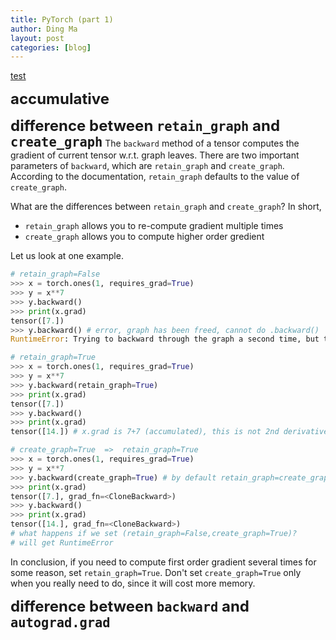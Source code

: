 ```yaml
---
title: PyTorch (part 1)
author: Ding Ma
layout: post
categories: [blog]
---
```

[test](#1)

<span style="font-weight:bold;font-size:24px">accumulative</span>



<a name="1"></a><span style="font-weight:bold;font-size:24px">difference between `retain_graph` and `create_graph`</span>
The `backward` method of a tensor computes the gradient of current tensor w.r.t. graph leaves. There are two important parameters of `backward`, which are `retain_graph` and `create_graph`. According to the documentation, `retain_graph` defaults to the value of `create_graph`.

What are the differences between `retain_graph` and `create_graph`? In short,
* `retain_graph` allows you to re-compute gradient multiple times
* `create_graph` allows you to compute higher order gredient

Let us look at one example.

```python
# retain_graph=False
>>> x = torch.ones(1, requires_grad=True)
>>> y = x**7
>>> y.backward()
>>> print(x.grad)
tensor([7.])
>>> y.backward() # error, graph has been freed, cannot do .backward()
RuntimeError: Trying to backward through the graph a second time, but the buffers have already been freed. Specify retain_graph=True when calling backward the first time.

# retain_graph=True
>>> x = torch.ones(1, requires_grad=True)
>>> y = x**7
>>> y.backward(retain_graph=True)
>>> print(x.grad)
tensor([7.])
>>> y.backward()
>>> print(x.grad)
tensor([14.]) # x.grad is 7+7 (accumulated), this is not 2nd derivative

# create_graph=True  =>  retain_graph=True
>>> x = torch.ones(1, requires_grad=True)
>>> y = x**7
>>> y.backward(create_graph=True) # by default retain_graph=create_graph
>>> print(x.grad)
tensor([7.], grad_fn=<CloneBackward>)
>>> y.backward()
>>> print(x.grad)
tensor([14.], grad_fn=<CloneBackward>)
# what happens if we set (retain_graph=False,create_graph=True)?
# will get RuntimeError
```

In conclusion, if you need to compute first order gradient several times for some reason, set `retain_graph=True`. Don't set `create_graph=True` only when you really need to do, since it will cost more memory.




<span style="font-weight:bold;font-size:24px">difference between `backward` and `autograd.grad`</span>





